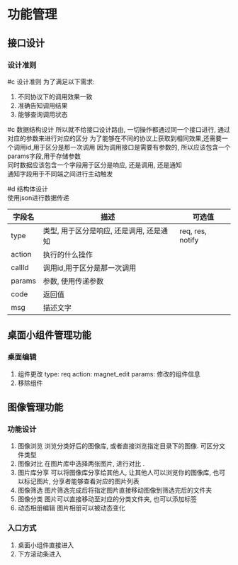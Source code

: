 # 功能管理

## 接口设计

### 设计准则

#c 设计准则
为了满足以下需求:

1. 不同协议下的调用效果一致
2. 准确告知调用结果
3. 能够查询调用状态

#c 数据结构设计
所以就不给接口设计路由, 一切操作都通过同一个接口进行, 通过对应的参数来进行对应的区分
为了能够在不同的协议上获取到相同效果,还需要一个调用id,用于区分是那一次调用
因为调用接口是需要有参数的, 所以应该包含一个params字段,用于存储参数  
同时数据应该包含一个字段用于区分是响应, 还是调用, 还是通知  
通知字段用于不同端之间进行主动触发

#d 结构体设计  
使用json进行数据传递

| 字段名    | 描述                      | 可选值              |
|--------|-------------------------|------------------|
| type   | 类型, 用于区分是响应, 还是调用, 还是通知 | req, res, notify |
| action | 执行的什么操作                 |                  |
| callId | 调用id,用于区分是那一次调用         |                  |
| params | 参数, 使用传递参数              |                  |
| code   | 返回值                     |                  |
| msg    | 描述文字                    |                  |

## 桌面小组件管理功能

### 桌面编辑

1. 组件更改
   type: req
   action: magnet_edit
   params: 修改的组件信息
2. 移除组件
   

## 图像管理功能
### 功能设计
1. 图像浏览
浏览分类好后的图像库, 或者直接浏览指定目录下的图像. 可区分文件类型
2. 图像对比
在图片库中选择两张图片, 进行对比 . 
3. 图片库分享
可以将图像库分享给其他人, 让其他人可以浏览你的图像库, 也可以标记图片, 分享者能够查看对应的图片列表
4. 图像筛选
图片筛选完成后将指定图片直接移动图像到筛选完后的文件夹
5. 图像分类
图片可以直接移动至对应的分类文件夹, 也可以添加标签
6. 动态相册编辑
图片相册可以被动态变化
### 入口方式
1. 桌面小组件直接进入
2. 下方滚动条进入

